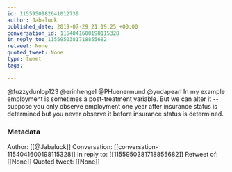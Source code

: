 ```yaml
---
id: 1155950982641012739
author: Jabaluck
published_date: 2019-07-29 21:19:25 +00:00
conversation_id: 1154041600198115328
in_reply_to: 1155950381718855682
retweet: None
quoted_tweet: None
type: tweet
tags:

---
```


@fuzzydunlop123 @erinhengel @PHuenermund @yudapearl In my example employment is sometimes a post-treatment variable. But we can alter it -- suppose you only observe employment one year after insurance status is determined but you never observe it before insurance status is determined.

### Metadata

Author: [[@Jabaluck]]
Conversation: [[conversation-1154041600198115328]]
In reply to: [[1155950381718855682]]
Retweet of: [[None]]
Quoted tweet: [[None]]
